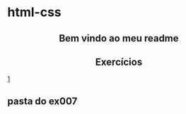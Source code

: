 # html-css
<!DOCTYPE html>
<html lang="en">

<head>
    <meta charset="UTF-8">
    <meta http-equiv="X-UA-Compatible" content="IE=edge">
    <meta name="viewport" content="width=device-width, initial-scale=1.0">
    <title>Document</title>
</head>

<style>
    section#internalReadme {
        text-align: center;
    }

    .pastasMaisArquivos {
        width: 160px;
        background-color: rgba(176, 176, 176, 0.396);
        padding: 10px;
        padding-top: 0px;
        border-radius: 5px;
        border: 2px solid black;
    }

    .pastasMaisArquivos > h2 {
        margin-top: 5px;
        font-family: monospace;
    }
</style>

<body>
    <section id="internalReadme">
        <h1>Bem vindo ao meu readme</h1>
        <h2>Exercícios</h2>
    </section>
    <a href="https://gabrielbaiadias.github.io/html-css/Exercicios/ex-001/">1</a>
    <div id="exer">
    </div>
    <div>
        <h2>pasta do ex007</h2>
    </div>
</body>

</html>
<script>
    var ex = document.getElementById('exer');
    for (var cont = 2; cont < 5; cont++) {
        ex.innerHTML += `<a href="https://gabrielbaiadias.github.io/html-css/Exercicios/ex00${cont}">${cont}</a><br/>`;
        if (cont == 4) {
            ex.innerHTML += "<a href='https://gabrielbaiadias.github.io/html-css/Exercicios/ex005/'>5</a>- (pasta vazia)<br/>"
        }
    }
    for (var cont = 6; cont < 7; cont++) {
        ex.innerHTML += `<a href="https://gabrielbaiadias.github.io/html-css/Exercicios/ex00${cont}">${cont}</a><br/>`;
        if (cont == 6) {
            ex.innerHTML += "<div class='pastasMaisArquivos' id='a'><h2>pasta do ex007</h2><a href='https://gabrielbaiadias.github.io/html-css/Exercicios/ex007/html4.html'>7</a>- (html4.html)<br/><a href='https://gabrielbaiadias.github.io/html-css/Exercicios/ex007/html5.html'>7</a>- (html5.html)<br/></div>"
        }
    }
    for (var cont = 8; cont < 10; cont++) {
        ex.innerHTML += `<a href="https://gabrielbaiadias.github.io/html-css/Exercicios/ex00${cont}">${cont}</a><br/>`
    }
    for (var cont = 10; cont < 16; cont++) {
        ex.innerHTML += `<a href="https://gabrielbaiadias.github.io/html-css/Exercicios/ex0${cont}">${cont}</a><br/>`
        if (cont == 15) {
            ex.innerHTML += "<a href='https://gabrielbaiadias.github.io/html-css/Exercicios/ex016/cor01.html'>16</a>- (cor01.html)<br/><a href='https://gabrielbaiadias.github.io/html-css/Exercicios/ex016/cor02.html'>16</a>- (cor02.html)<br/><a href='https://gabrielbaiadias.github.io/html-css/Exercicios/ex016/cor03.html'>16</a>- (cor03.html)<br/>"
        }
    }
    ex.innerHTML += "<a href='https://gabrielbaiadias.github.io/html-css/Exercicios/ex017/font01.html'>17</a>- (font01.html)<br/>"
    ex.innerHTML += "<a href='https://gabrielbaiadias.github.io/html-css/Exercicios/ex017/font02.html'>17</a>- (font02.html)<br/>"
    ex.innerHTML += "<a href='https://gabrielbaiadias.github.io/html-css/Exercicios/ex018/fonte01.html'>18</a>- (fonte01.html)<br/>"
    ex.innerHTML += "<a href='https://gabrielbaiadias.github.io/html-css/Exercicios/ex018/fonte02.html'>18</a>- (fonte02.html)<br/>"
    ex.innerHTML += "<a href='https://gabrielbaiadias.github.io/html-css/Exercicios/ex019/seletor01.html'>19</a><br/>"
    ex.innerHTML += "<a href='https://gabrielbaiadias.github.io/html-css/Exercicios/ex020/hover.html'>20</a>- (hover.html)<br/>"
    ex.innerHTML += "<a href='https://gabrielbaiadias.github.io/html-css/Exercicios/ex020/links.html'>20</a>- (links.html)<br/>"
    ex.innerHTML += "<a href='https://gabrielbaiadias.github.io/html-css/Exercicios/ex020/pseudoclasse.html'>20</a>- (pseudoclasse.html)<br/>"
    for (var cont = 1; cont < 4; cont++) {
        ex.innerHTML += `<a href="https://gabrielbaiadias.github.io/html-css/Exercicios/ex021/caixa0${cont}.html">21</a>- (caixa0${cont}.html)<br/>`
    }
    for (var cont = 1; cont < 8; cont++) {
        ex.innerHTML += `<a href="https://gabrielbaiadias.github.io/html-css/Exercicios/ex022/fundo00${cont}.html">22</a>- (fundo00${cont}.html)<br/>`
    }
    ex.innerHTML += `<a href="https://gabrielbaiadias.github.io/html-css/Exercicios/ex023/Tabela001.html">23</a>- (tabela001.html)<br/>`
    for (var cont = 2; cont < 7; cont++) {
        ex.innerHTML += `<a href="https://gabrielbaiadias.github.io/html-css/Exercicios/ex023/tabela00${cont}.html">23</a>- (tabela00${cont}.html)<br/>`
    }
    for (var cont = 1; cont < 7; cont++) {
        ex.innerHTML += `<a href="https://gabrielbaiadias.github.io/html-css/Exercicios/ex024/iframe00${cont}.html">21</a>- (iframe00${cont}.html)<br/>`
    }
    for (var cont = 1; cont < 4; cont++) {
        ex.innerHTML += `<a href="https://gabrielbaiadias.github.io/html-css/Exercicios/ex025/form00${cont}.html">21</a>- (form00${cont}.html)<br/>`
    }
    ex.innerHTML += `<a href="https://gabrielbaiadias.github.io/html-css/Exercicios/ex026/index.html">26</a>- (index.html)<br/>`
    // ex.innerHTML += "<a href='https://gabrielbaiadias.github.io/html-css/Exercicios/ex022/.html'>22</a>- (.html)<br/>"

</script>